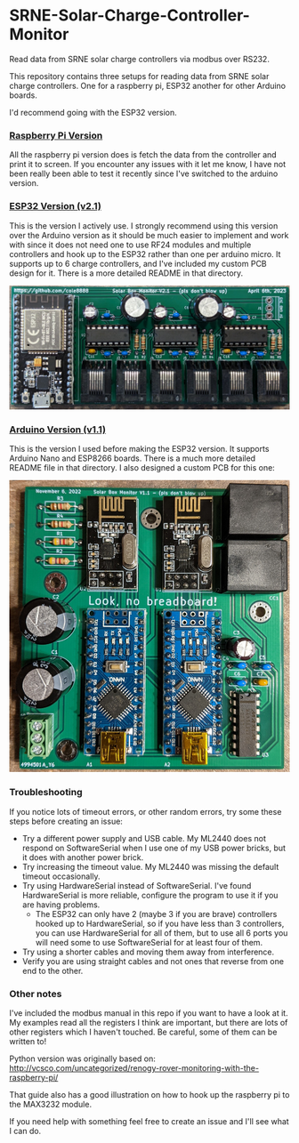# SRNE-Solar-Charge-Controller-Monitor
Read data from SRNE solar charge controllers via modbus over RS232.

This repository contains three setups for reading data from SRNE solar charge controllers. One for a raspberry pi, ESP32 another for other Arduino boards.

I'd recommend going with the ESP32 version.

### [Raspberry Pi Version](./RaspberryPi-Version/)
All the raspberry pi version does is fetch the data from the controller and print it to screen. If you encounter any issues with it let me know, I have not been really been able to test it recently since I've switched to the arduino version.

### [ESP32 Version (v2.1)](./ESP32-Version/)
This is the version I actively use. I strongly recommend using this version over the Arduino version as it should be much easier to implement and work with since it does not need one to use RF24 modules and multiple controllers and hook up to the ESP32 rather than one per arduino micro. It supports up to 6 charge controllers, and I've included my custom PCB design for it.
There is a more detailed README in that directory.

![PCB](./ESP32-Version/PCB%20and%20Schematic/ESP32-Assembled-PCB.jpg)

### [Arduino Version (v1.1)](./Arduino-Version/)
This is the version I used before making the ESP32 version. It supports Arduino Nano and ESP8266 boards. 
There is a much more detailed README file in that directory.
I also designed a custom PCB for this one:

![PCB](./Arduino-Version/My-Current-Seup/PCB%20and%20Schematic/Assembled-PCB.jpg)

### Troubleshooting
If you notice lots of timeout errors, or other random errors, try some these steps before creating an issue:
- Try a different power supply and USB cable. My ML2440 does not respond on SoftwareSerial when I use one of my USB power bricks, but it does with another power brick.
- Try increasing the timeout value. My ML2440 was missing the default timeout occasionally.
- Try using HardwareSerial instead of SoftwareSerial. I've found HardwareSerial is more reliable, configure the program to use it if you are having problems.
  - The ESP32 can only have 2 (maybe 3 if you are brave) controllers hooked up to HardwareSerial, so if you have less than 3 controllers, you can use HardwareSerial for all of them, but to use all 6 ports you will need some to use SoftwareSerial for at least four of them.
- Try using a shorter cables and moving them away from interference.
- Verify you are using straight cables and not ones that reverse from one end to the other.

### Other notes
I've included the modbus manual in this repo if you want to have a look at it. My examples read all the registers I think are important, but there are lots of other registers which I haven't touched. Be careful, some of them can be written to!

Python version was originally based on: http://vcsco.com/uncategorized/renogy-rover-monitoring-with-the-raspberry-pi/

That guide also has a good illustration on how to hook up the raspberry pi to the MAX3232 module.

If you need help with something feel free to create an issue and I'll see what I can do.
